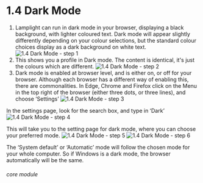 # 1.4 Dark Mode

1. Lamplight can run in dark mode in your browser, displaying a black background, with lighter coloured text. Dark mode will appear slightly differently depending on your colour selections, but the standard colour choices display as a dark background on white text.
![1.4 Dark Mode - step 1](1.4_Dark_Mode_im_1.png)
2. This shows you a profile in Dark mode. The content is identical, it&#039;s just the colours which are different.
![1.4 Dark Mode - step 2](1.4_Dark_Mode_im_2.png)
3. Dark mode is enabled at browser level, and is either on, or off for your browser. Although each browser has a different way of enabling this, there are commonalities. In Edge, Chrome and Firefox click on the Menu in the top right of the browser (either three dots, or three lines), and choose ‘Settings’
![1.4 Dark Mode - step 3](1.4_Dark_Mode_im_3.png)

In the settings page, look for the search box, and type in ‘Dark’
![1.4 Dark Mode - step 4](1.4_Dark_Mode_im_4.png)

This will take you to the setting page for dark mode, where you can choose your preferred mode.
![1.4 Dark Mode - step 5](1.4_Dark_Mode_im_5.png)
![1.4 Dark Mode - step 6](1.4_Dark_Mode_im_6.png)

The ‘System default’ or ‘Automatic’ mode will follow the chosen mode for your whole computer. So if Windows is a dark mode, the browser automatically will be the same.

###### core module
